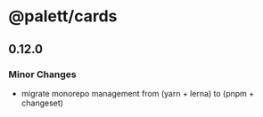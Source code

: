 # @palett/cards

## 0.12.0

### Minor Changes

- migrate monorepo management from (yarn + lerna) to (pnpm + changeset)
